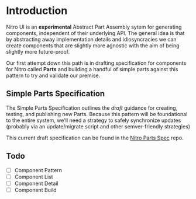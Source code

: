 # Introduction
Nitro UI is an **experimental** Abstract Part Assembly sytem for generating components, independent of their underlying API. The general idea is that by abstracting away implementation details and idiosyncracies we can create components that are slightly more agnostic with the aim of being slightly more future-proof. 

Our first attempt down this path is in drafting specification for components for Nitro called **Parts** and building a handful of simple parts against this pattern to try and validate our premise. 


## Simple Parts Specification

The Simple Parts Specification outlines the *draft* guidance for creating, testing, and publishing new Parts. Because this pattern will be foundational to the entire system, we'll need a strategy to safely synchronize updates (probably via an update/migrate script and other semver-friendly strategies)

This current draft specification can be found in the [Nitro Parts Spec](https://github.com/nitroUI/nitro-parts-spec/blob/master/README.md) repo.

## Todo
- [ ] Component Pattern
- [ ] Component List
- [ ] Component Detail
- [ ] Component Build
